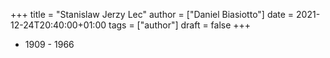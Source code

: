 +++
title = "Stanislaw Jerzy Lec"
author = ["Daniel Biasiotto"]
date = 2021-12-24T20:40:00+01:00
tags = ["author"]
draft = false
+++

-   1909 - 1966
